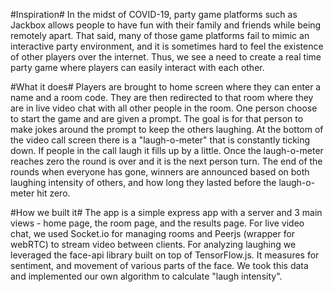 #Inspiration#
In the midst of COVID-19, party game platforms such as Jackbox allows people to have fun with their family and friends while being remotely apart. That said, many of those game platforms fail to mimic an interactive party environment, and it is sometimes hard to feel the existence of other players over the internet. Thus, we see a need to create a real time party game where players can easily interact with each other.

#What it does#
Players are brought to home screen where they can enter a name and a room code. They are then redirected to that room where they are in live video chat with all other people in the room. One person choose to start the game and are given a prompt. The goal is for that person to make jokes around the prompt to keep the others laughing. At the bottom of the video call screen there is a "laugh-o-meter" that is constantly ticking down. If people in the call laugh it fills up by a little. Once the laugh-o-meter reaches zero the round is over and it is the next person turn. The end of the rounds when everyone has gone, winners are announced based on both laughing intensity of others, and how long they lasted before the laugh-o-meter hit zero.

#How we built it#
The app is a simple express app with a server and 3 main views - home page, the room page, and the results page. For live video chat, we used Socket.io for managing rooms and Peerjs (wrapper for webRTC) to stream video between clients. For analyzing laughing we leveraged the face-api library built on top of TensorFlow.js. It measures for sentiment, and movement of various parts of the face. We took this data and implemented our own algorithm to calculate "laugh intensity".
